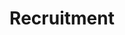 ---
title: Recruitment
description: The process of identifying, attracting, and selecting qualified candidates to fill job vacancies within an organization
---